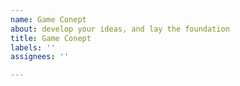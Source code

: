 ```yaml
---
name: Game Conept
about: develop your ideas, and lay the foundation
title: Game Conept
labels: ''
assignees: ''

---
```



